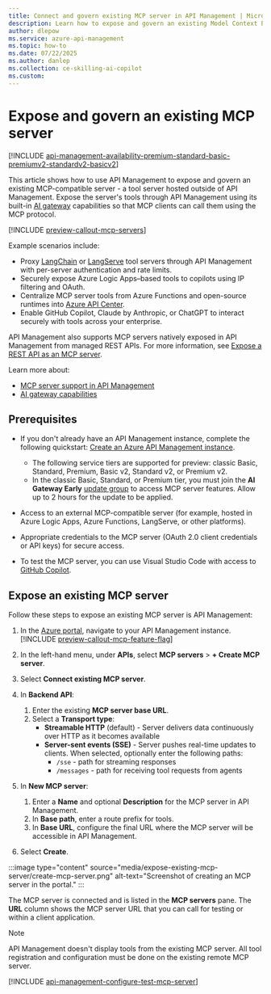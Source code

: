```yaml
---
title: Connect and govern existing MCP server in API Management | Microsoft Docs
description: Learn how to expose and govern an existing Model Context Protocol (MCP) server in Azure API Management.
author: dlepow
ms.service: azure-api-management
ms.topic: how-to
ms.date: 07/22/2025
ms.author: danlep
ms.collection: ce-skilling-ai-copilot
ms.custom:
---
```


# Expose and govern an existing MCP server

[!INCLUDE [api-management-availability-premium-standard-basic-premiumv2-standardv2-basicv2](../../includes/api-management-availability-premium-standard-basic-premiumv2-standardv2-basicv2.md)]

This article shows how to use API Management to expose and govern an existing MCP-compatible server - a tool server hosted outside of API Management. Expose the server's tools through API Management using its built-in [AI gateway](genai-gateway-capabilities.md) capabilities so that MCP clients can call them using the MCP protocol. 

[!INCLUDE [preview-callout-mcp-servers](includes/preview/preview-callout-mcp-servers.md)]

Example scenarios include:

- Proxy [LangChain](https://python.langchain.com/) or [LangServe](https://python.langchain.com/docs/langserve/) tool servers through API Management with per-server authentication and rate limits.
- Securely expose Azure Logic Apps–based tools to copilots using IP filtering and OAuth.
- Centralize MCP server tools from Azure Functions and open-source runtimes into [Azure API Center](../api-center/register-discover-mcp-server.md).
- Enable GitHub Copilot, Claude by Anthropic, or ChatGPT to interact securely with tools across your enterprise.

API Management also supports MCP servers natively exposed in API Management from managed REST APIs. For more information, see [Expose a REST API as an MCP server](export-rest-mcp-server.md).

Learn more about:

* [MCP server support in API Management](mcp-server-overview.md)
* [AI gateway capabilities](genai-gateway-capabilities.md)


## Prerequisites

+ If you don't already have an API Management instance, complete the following quickstart: [Create an Azure API Management instance](get-started-create-service-instance.md). 
    + The following service tiers are supported for preview: classic Basic, Standard, Premium, Basic v2, Standard v2, or Premium v2.
    + In the classic Basic, Standard, or Premium tier, you must join the **AI Gateway Early** [update group](configure-service-update-settings.md) to access MCP server features. Allow up to 2 hours for the update to be applied.

+ Access to an external MCP-compatible server (for example, hosted in Azure Logic Apps, Azure Functions, LangServe, or other platforms).

+ Appropriate credentials to the MCP server (OAuth 2.0 client credentials or API keys) for secure access.

+ To test the MCP server, you can use Visual Studio Code with access to [GitHub Copilot](https://code.visualstudio.com/docs/copilot/setup).

## Expose an existing MCP server

Follow these steps to expose an existing MCP server is API Management:

1. In the [Azure portal](https://portal.azure.com), navigate to your API Management instance.
    [!INCLUDE [preview-callout-mcp-feature-flag](includes/preview/preview-callout-mcp-feature-flag.md)]

1. In the left-hand menu, under **APIs**, select **MCP servers** > **+ Create MCP server**.
1. Select **Connect existing MCP server**.
1. In **Backend API**:
    1. Enter the existing **MCP server base URL**.
    1. Select a **Transport type**:
         - **Streamable HTTP** (default) - Server delivers data continuously over HTTP as it becomes available
         - **Server-sent events (SSE)** - Server pushes real-time updates to clients. When selected, optionally enter the following paths:
             - `/sse` - path for streaming responses
             - `/messages` - path for receiving tool requests from agents
1. In **New MCP server**:
    1. Enter a **Name** and optional **Description** for the MCP server in API Management.
    1. In **Base path**, enter a route prefix for tools. 
    1. In **Base URL**, configure the final URL where the MCP server will be accessible in API Management.
1. Select **Create**.

:::image type="content" source="media/expose-existing-mcp-server/create-mcp-server.png" alt-text="Screenshot of creating an MCP server in the portal." :::

The MCP server is connected and is listed in the **MCP servers** pane. The **URL** column shows the MCP server URL that you can call for testing or within a client application.

> [!NOTE]
> API Management doesn't display tools from the existing MCP server. All tool registration and configuration must be done on the existing remote MCP server.

[!INCLUDE [api-management-configure-test-mcp-server](../../includes/api-management-configure-test-mcp-server.md)]

